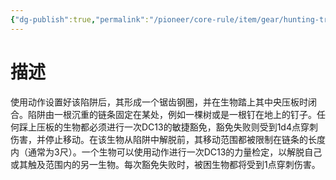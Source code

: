 ```yaml
---
{"dg-publish":true,"permalink":"/pioneer/core-rule/item/gear/hunting-trap/","dgPassFrontmatter":true}
---
```


# 描述
使用动作设置好该陷阱后，其形成一个锯齿钢圈，并在生物踏上其中央压板时闭合。陷阱由一根沉重的链条固定在某处，例如一棵树或是一根钉在地上的钉子。任何踩上压板的生物都必须进行一次DC13的敏捷豁免，豁免失败则受到1d4点穿刺伤害，并停止移动。在该生物从陷阱中解脱前，其移动范围都被限制在链条的长度内（通常为3尺）。一个生物可以使用动作进行一次DC13的力量检定，以解脱自己或其触及范围内的另一生物。每次豁免失败时，被困生物都将受到1点穿刺伤害。